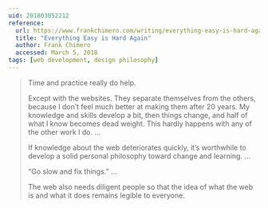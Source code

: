```yaml
---
uid: 201803052212
reference:
  url: https://www.frankchimero.com/writing/everything-easy-is-hard-again/
  title: "Everything Easy is Hard Again"
  author: Frank Chimero
  accessed: March 5, 2018
tags: [web development, design philosophy]
---
```


> Time and practice really do help.
> 
> Except with the websites. They separate themselves from the others, because I don’t feel much better at making them after 20 years. My knowledge and skills develop a bit, then things change, and half of what I know becomes dead weight. This hardly happens with any of the other work I do. …
> 
> If knowledge about the web deteriorates quickly, it’s worthwhile to develop a solid personal philosophy toward change and learning. …
> 
> “Go slow and fix things.” …
> 
> The web also needs diligent people so that the idea of what the web is and what it does remains legible to everyone.
